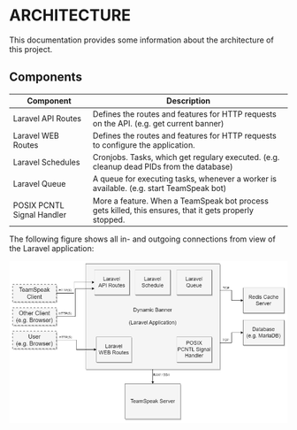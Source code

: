# ARCHITECTURE

This documentation provides some information about the architecture of this project.


## Components

| Component  | Description  |
|---|---|
| Laravel API Routes | Defines the routes and features for HTTP requests on the API. (e.g. get current banner) |
| Laravel WEB Routes | Defines the routes and features for HTTP requests to configure the application.  |
| Laravel Schedules | Cronjobs. Tasks, which get regulary executed. (e.g. cleanup dead PIDs from the database) |
| Laravel Queue | A queue for executing tasks, whenever a worker is available. (e.g. start TeamSpeak bot) |
| POSIX PCNTL Signal Handler | More a feature. When a TeamSpeak bot process gets killed, this ensures, that it gets properly stopped. |

The following figure shows all in- and outgoing connections from view of the Laravel application:

![Architecture](/images/TeamSpeak_Dynamic_Banner_v1.0.0.png)

